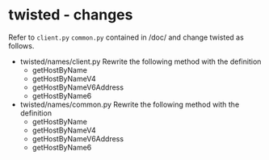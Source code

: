 # twisted - changes
Refer to `client.py` `common.py` contained in /doc/ and change twisted as follows.

- twisted/names/client.py Rewrite the following method with the definition
    + getHostByName
    + getHostByNameV4
    + getHostByNameV6Address
    + getHostByName6
- twisted/names/common.py Rewrite the following method with the definition
    + getHostByName
    + getHostByNameV4
    + getHostByNameV6Address
    + getHostByName6
